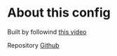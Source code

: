 # About this config

Built by followind [this video](https://www.youtube.com/watch?v=6mxWayq-s9I)

Repository [Github](https://github.com/josean-dev/dev-environment-files/tree/main/.config/nvim)
